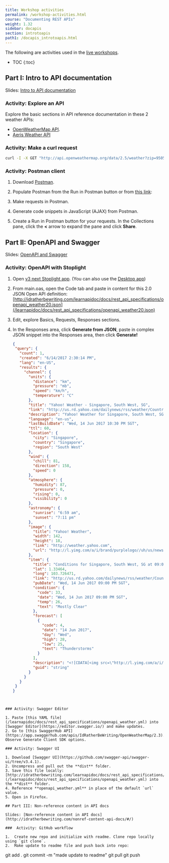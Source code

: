 ```yaml
---
title: Workshop activities
permalink: /workshop-activities.html
course: "Documenting REST APIs"
weight: 1.32
sidebar: docapis
section: introtoapis
path1: /docapis_introtoapis.html
---
```


The following are activities used in the [live workshops](http://idratherbewriting.com/2018/01/29/api-workshop-in-denver/).

* TOC
{:toc}

## Part I: Intro to API documentation

Slides: [Intro to API documentation](http://idratherbewriting.com/intro-to-api-documentation/index.html)

### Activity: Explore an API

Explore the basic sections in API reference documentation in these 2 weather APIs:

* [OpenWeatherMap API](https://openweathermap.org/api/).
* [Aeris Weather API](https://www.aerisweather.com/support/docs/api/)

### Activity: Make a curl request

```bash
curl -I -X GET "http://api.openweathermap.org/data/2.5/weather?zip=95050%2Cus&appid=fd4698c940c6d1da602a70ac34f0b147&units=imperial"
```

### Activity: Postman client

1. Download [Postman](https://www.getpostman.com/).
2. Populate Postman from the Run in Postman button or from [this link](https://www.getpostman.com/collections/7975e93f7b4944f50fa7):

    <div class="postman-run-button"
    data-postman-action="collection/import"
    data-postman-var-1="7975e93f7b4944f50fa7"></div>
    <script type="text/javascript">
    (function (p,o,s,t,m,a,n) {
    !p[s] && (p[s] = function () { (p[t] || (p[t] = [])).push(arguments); });
    !o.getElementById(s+t) && o.getElementsByTagName("head")[0].appendChild((
    (n = o.createElement("script")),
    (n.id = s+t), (n.async = 1), (n.src = m), n
    ));
    }(window, document, "_pm", "PostmanRunObject", "https://run.pstmn.io/button.js"));
    </script>

3. Make requests in Postman.
4. Generate code snippets in JavaScript (AJAX) from Postman.
5. Create a Run in Postman button for your requests. In the Collections pane, click the **<** arrow to expand the pane and click **Share**.

## Part II: OpenAPI and Swagger

Slides: [OpenAPI and Swagger](http://idratherbewriting.com/openapi-and-swagger/#/)

### Activity: OpenAPI with Stoplight

1. Open [v3 next Stoplight app](https://next.stoplight.io/). (You can also use the [Desktop app](https://github.com/stoplightio/desktop/releases/latest))
2. From main.oas, open the Code tab and paste in content for this 2.0 JSON Open API definition: [http://idratherbewriting.com/learnapidoc/docs/rest_api_specifications/openapi_weather20.json](/learnapidoc/docs/rest_api_specifications/openapi_weather20.json)
3. Edit, explore Basics, Requests, Responses sections.
4. In the Responses area, click **Generate from JSON**, paste in complex JSON snippet into the Responses area, then click **Generate!**

   ```json
   {
    "query": {
      "count": 1,
      "created": "6/14/2017 2:30:14 PM",
      "lang": "en-US",
      "results": {
        "channel": {
          "units": {
            "distance": "km",
            "pressure": "mb",
            "speed": "km/h",
            "temperature": "C"
          },
          "title": "Yahoo! Weather - Singapore, South West, SG",
          "link": "http://us.rd.yahoo.com/dailynews/rss/weather/Country__Country/*https://weather.yahoo.com/country/state/city-91792352/",
          "description": "Yahoo! Weather for Singapore, South West, SG",
          "language": "en-us",
          "lastBuildDate": "Wed, 14 Jun 2017 10:30 PM SGT",
          "ttl": 60,
          "location": {
            "city": "Singapore",
            "country": "Singapore",
            "region": "South West"
          },
          "wind": {
            "chill": 81,
            "direction": 158,
            "speed": 0
          },
          "atmosphere": {
            "humidity": 87,
            "pressure": 0,
            "rising": 0,
            "visibility": 0
          },
          "astronomy": {
            "sunrise": "6:59 am",
            "sunset": "7:11 pm"
          },
          "image": {
            "title": "Yahoo! Weather",
            "width": 142,
            "height": 18,
            "link": "http://weather.yahoo.com",
            "url": "http://l.yimg.com/a/i/brand/purplelogo//uh/us/news-wea.gif"
          },
          "item": {
            "title": "Conditions for Singapore, South West, SG at 09:00 PM SGT",
            "lat": 1.33464,
            "long": 103.726471,
            "link": "http://us.rd.yahoo.com/dailynews/rss/weather/Country__Country/*https://weather.yahoo.com/country/state/city-91792352/",
            "pubDate": "Wed, 14 Jun 2017 09:00 PM SGT",
            "condition": {
              "code": 33,
              "date": "Wed, 14 Jun 2017 09:00 PM SGT",
              "temp": 26,
              "text": "Mostly Clear"
            },
            "forecast": [
              {
                "code": 4,
                "date": "14 Jun 2017",
                "day": "Wed",
                "high": 28,
                "low": 25,
                "text": "Thunderstorms"
              }
            ],
            "description": "<![CDATA[<img src=\"http://l.yimg.com/a/i/us/we/52/4.gif\"/>\n<BR />\n<b>Current Conditions:</b>\n<BR />Thunderstorms\n<BR />\n<BR />\n<b>Forecast:</b>\n<BR /> Fri - Thunderstorms. High: 30Low: 25\n<BR /> Sat - Thunderstorms. High: 28Low: 25\n<BR /> Sun - Thunderstorms. High: 28Low: 25\n<BR /> Mon - Thunderstorms. High: 28Low: 25\n<BR /> Tue - Thunderstorms. High: 28Low: 25\n<BR />\n<BR />\n<a href=\"http://us.rd.yahoo.com/dailynews/rss/weather/Country__Country/*https://weather.yahoo.com/country/state/city-91792352/\">Full Forecast at Yahoo! Weather</a>\n<BR />\n<BR />\n(provided by <a href=\"http://www.weather.com\" >The Weather Channel</a>)\n<BR />\n]]>",
            "guid": "string"
          }
        }
      }
    }
   }
  ```


### Activity: Swagger Editor

1. Paste [this YAML file](/learnapidoc/docs/rest_api_specifications/openapi_weather.yml) into [Swagger Editor](https://editor.swagger.io/) and make updates.
2. Go to [this SwaggerHub API](https://app.swaggerhub.com/apis/IdRatherBeWriting/OpenWeatherMap/2.3). Observe Generate Client SDK options.

### Activity: Swagger UI

1. Download [Swagger UI](https://github.com/swagger-api/swagger-ui/tree/v3.4.1).
2. Uncompress and pull out the **dist** folder.
3. Save this file locally:  [http://idratherbewriting.com/learnapidoc/docs/rest_api_specifications/openapi_weather.yml](/learnapidoc/docs/rest_api_specifications/openapi_weather.yml) into the **dist** folder.
4. Reference **openapi_weather.yml** in place of the default `url` value.
5. Open in Firefox.

## Part III: Non-reference content in API docs

Slides: [Non-reference content in API docs](http://idratherbewriting.com/nonref-content-api-docs/#/)

###  Activity: GitHub workflow

1.  Create new repo and initialize with readme. Clone repo locally using `git clone`.
2.  Make update to readme file and push back into repo:

```
git add .
git commit -m "made update to readme"
git pull
git push
```
